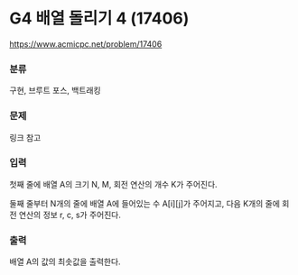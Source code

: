 # G4 배열 돌리기 4 (17406)

https://www.acmicpc.net/problem/17406

### 분류

구현, 브루트 포스, 백트래킹

### 문제

링크 참고

### 입력 

첫째 줄에 배열 A의 크기 N, M, 회전 연산의 개수 K가 주어진다.

둘째 줄부터 N개의 줄에 배열 A에 들어있는 수 A[i][j]가 주어지고, 다음 K개의 줄에 회전 연산의 정보 r, c, s가 주어진다.

### 출력 

배열 A의 값의 최솟값을 출력한다.